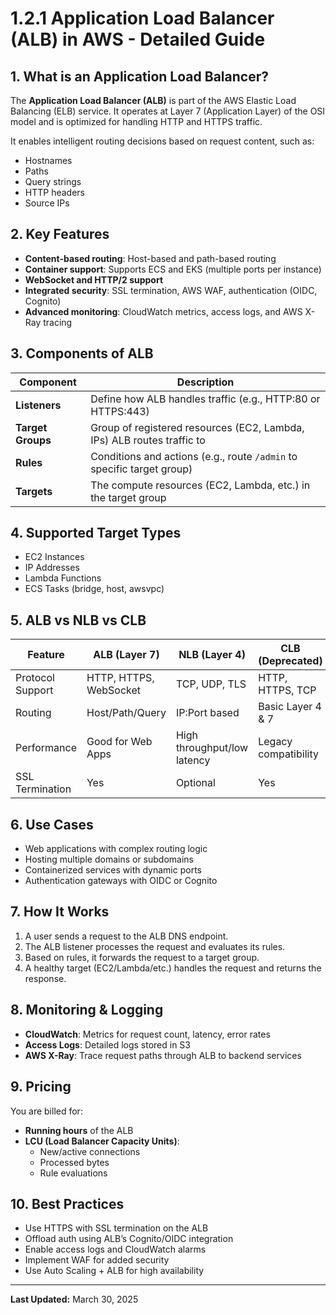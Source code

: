 
# 1.2.1 Application Load Balancer (ALB) in AWS - Detailed Guide

## 1. What is an Application Load Balancer?
The **Application Load Balancer (ALB)** is part of the AWS Elastic Load Balancing (ELB) service. It operates at Layer 7 (Application Layer) of the OSI model and is optimized for handling HTTP and HTTPS traffic.

It enables intelligent routing decisions based on request content, such as:
- Hostnames
- Paths
- Query strings
- HTTP headers
- Source IPs

## 2. Key Features
- **Content-based routing**: Host-based and path-based routing
- **Container support**: Supports ECS and EKS (multiple ports per instance)
- **WebSocket and HTTP/2 support**
- **Integrated security**: SSL termination, AWS WAF, authentication (OIDC, Cognito)
- **Advanced monitoring**: CloudWatch metrics, access logs, and AWS X-Ray tracing

## 3. Components of ALB

| Component         | Description                                                                 |
|------------------|-----------------------------------------------------------------------------|
| **Listeners**     | Define how ALB handles traffic (e.g., HTTP:80 or HTTPS:443)                 |
| **Target Groups** | Group of registered resources (EC2, Lambda, IPs) ALB routes traffic to      |
| **Rules**         | Conditions and actions (e.g., route `/admin` to specific target group)      |
| **Targets**       | The compute resources (EC2, Lambda, etc.) in the target group               |

## 4. Supported Target Types
- EC2 Instances
- IP Addresses
- Lambda Functions
- ECS Tasks (bridge, host, awsvpc)

## 5. ALB vs NLB vs CLB

| Feature             | ALB (Layer 7)           | NLB (Layer 4)           | CLB (Deprecated)          |
|---------------------|-------------------------|--------------------------|----------------------------|
| Protocol Support     | HTTP, HTTPS, WebSocket  | TCP, UDP, TLS            | HTTP, HTTPS, TCP           |
| Routing              | Host/Path/Query         | IP:Port based            | Basic Layer 4 & 7          |
| Performance          | Good for Web Apps       | High throughput/low latency | Legacy compatibility     |
| SSL Termination      | Yes                     | Optional                 | Yes                        |

## 6. Use Cases
- Web applications with complex routing logic
- Hosting multiple domains or subdomains
- Containerized services with dynamic ports
- Authentication gateways with OIDC or Cognito

## 7. How It Works
1. A user sends a request to the ALB DNS endpoint.
2. The ALB listener processes the request and evaluates its rules.
3. Based on rules, it forwards the request to a target group.
4. A healthy target (EC2/Lambda/etc.) handles the request and returns the response.

## 8. Monitoring & Logging
- **CloudWatch**: Metrics for request count, latency, error rates
- **Access Logs**: Detailed logs stored in S3
- **AWS X-Ray**: Trace request paths through ALB to backend services

## 9. Pricing
You are billed for:
- **Running hours** of the ALB
- **LCU (Load Balancer Capacity Units)**:
  - New/active connections
  - Processed bytes
  - Rule evaluations

## 10. Best Practices
- Use HTTPS with SSL termination on the ALB
- Offload auth using ALB’s Cognito/OIDC integration
- Enable access logs and CloudWatch alarms
- Implement WAF for added security
- Use Auto Scaling + ALB for high availability

---

**Last Updated:** March 30, 2025
